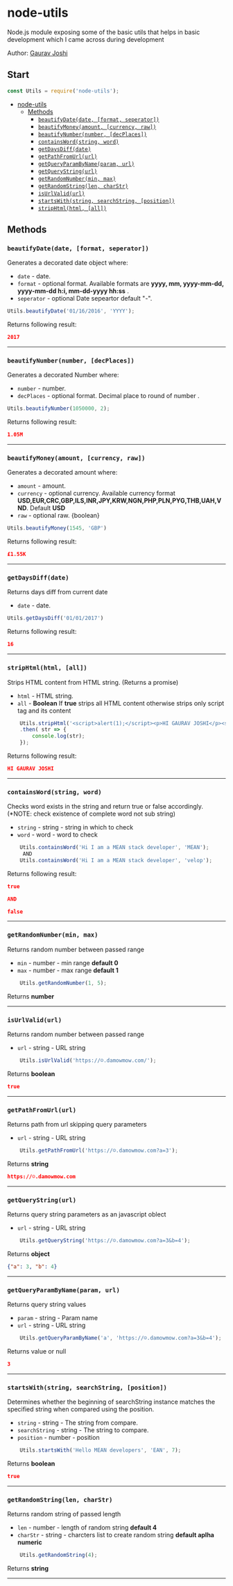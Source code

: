 # node-utils
Node.js module exposing some of the basic utils that helps in basic development which I came across during development

Author: [Gaurav Joshi](https://github.com/GJ2511/)

## Start
```js
const Utils = require('node-utils');
```

- [node-utils](#start)
	- [Methods](#methods)
		- [`beautifyDate(date, [format, seperator])`](#user-content-beautifydatedate-format-seperator)
		- [`beautifyMoney(amount, [currency, raw])`](#user-content-beautifymoneyamount-currency-raw)
		- [`beautifyNumber(number, [decPlaces])`](#user-content-beautifynumbernumber-decplaces)
		- [`containsWord(string, word)`](#user-content-containswordstring-word)
		- [`getDaysDiff(date)`](#user-content-getdaysdiffdate)
		- [`getPathFromUrl(url)`](#user-content-getpathfromurlurl)
		- [`getQueryParamByName(param, url)`](#user-content-getqueryparambynameparam-url)
		- [`getQueryString(url)`](#user-content-getquerystringurl)
		- [`getRandomNumber(min, max)`](#user-content-getrandomnumbermin-max)
		- [`getRandomString(len, charStr)`](#user-content-getrandomstringlen-charstr)
		- [`isUrlValid(url)`](#user-content-isurlvalidurl)
		- [`startsWith(string, searchString, [position])`](#user-content-startswithstring-searchstring-position)	
		- [`stripHtml(html, [all])`](#user-content-striphtmlhtml-all)
	
## Methods

### `beautifyDate(date, [format, seperator])`

Generates a decorated date object where:
- `date` - date.
- `format` - optional format. Available formats are __yyyy, mm, yyyy-mm-dd, yyyy-mm-dd h:i, mm-dd-yyyy hh:ss__ . 
- `seperator` - optional Date sepeartor default "-".

```js
Utils.beautifyDate('01/16/2016', 'YYYY');
```

Returns following result:

```json
2017
```

- - -

### `beautifyNumber(number, [decPlaces])`

Generates a decorated Number where:
- `number` - number.
- `decPlaces` - optional format. Decimal place to round of number .

```js
Utils.beautifyNumber(1050000, 2);
```

Returns following result:

```json
1.05M
```

- - -

### `beautifyMoney(amount, [currency, raw])`

Generates a decorated amount where:
- `amount` - amount.
- `currency` - optional currency. Available currency format __USD,EUR,CRC,GBP,ILS,INR,JPY,KRW,NGN,PHP,PLN,PYG,THB,UAH,VND__. Default __USD__ 
- `raw` - optional raw. {boolean}

```js
Utils.beautifyMoney(1545, 'GBP')
```

Returns following result:

```json
£1.55K
```
- - -

### `getDaysDiff(date)`

Returns days diff from current date
- `date` - date.

```js
Utils.getDaysDiff('01/01/2017')
```

Returns following result:

```json
16
```

- - -

### `stripHtml(html, [all])`

Strips HTML content from HTML string. (Returns a promise)
- `html` - HTML string.
- `all` - __Boolean__ If __true__ strips all HTML content otherwise strips only script tag and its content

```js
	Utils.stripHtml('<script>alert(1);</script><p>HI GAURAV JOSHI</p><script>alert(1);</script>', true)
	.then( str => {
		console.log(str);
	});
```

Returns following result:

```json
HI GAURAV JOSHI
```

- - -

### `containsWord(string, word)`

Checks word exists in the string and return true or false accordingly. (*NOTE: check existence of complete word not sub string)
- `string` - string - string in which to check
- `word` - word - word to check

```js
	Utils.containsWord('Hi I am a MEAN stack developer', 'MEAN');
	 AND
	Utils.containsWord('Hi I am a MEAN stack developer', 'velop');
```

Returns following result:

```json
true

AND

false
```

- - -

### `getRandomNumber(min, max)`

Returns random number between passed range
- `min` - number - min range __default 0__
- `max` - number - max range __default 1__

```js
	Utils.getRandomNumber(1, 5);
```

Returns __number__

- - -

### `isUrlValid(url)`

Returns random number between passed range
- `url` - string - URL string

```js
	Utils.isUrlValid('https://☺.damowmow.com/');
```

Returns __boolean__

```json
true
```

- - -

### `getPathFromUrl(url)`

Returns path from url skipping query parameters
- `url` - string - URL string

```js
	Utils.getPathFromUrl('https://☺.damowmow.com?a=3');
```

Returns __string__

```json
https://☺.damowmow.com
```

- - -

### `getQueryString(url)`

Returns query string parameters as an javascript oblect
- `url` - string - URL string

```js
	Utils.getQueryString('https://☺.damowmow.com?a=3&b=4');
```

Returns __object__

```json
{"a": 3, "b": 4}
```

- - -

### `getQueryParamByName(param, url)`

Returns query string values 
- `param` - string - Param name
- `url` - string - URL string

```js
	Utils.getQueryParamByName('a', 'https://☺.damowmow.com?a=3&b=4');
```

Returns value or null

```json
3
```

- - -

### `startsWith(string, searchString, [position])`

Determines whether the beginning of searchString instance matches the specified string when compared using the position.

- `string` - string - The string from compare.
- `searchString` - string - The string to compare.
- `position` - number - position

```js
	Utils.startsWith('Hello MEAN developers', 'EAN', 7);
```

Returns __boolean__

```json
true
```

- - -

### `getRandomString(len, charStr)`

Returns random string of passed length
- `len` - number - length of random string __default 4__
- `charStr` - string - charcters list to create random string __default aplha numeric__

```js
	Utils.getRandomString(4);
```

Returns __string__

- - -